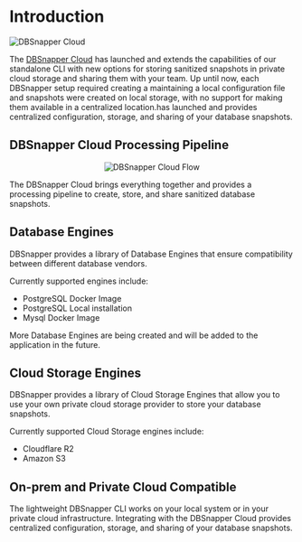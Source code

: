 # Introduction

![DBSnapper Cloud](https://dbsnapper.com/blog/content/images/size/w2000/2022/11/dbs-turtle-cloud-padding.png)

The [DBSnapper Cloud](https://dbsnapper.com) has launched and extends the capabilities of our standalone CLI with new options for storing sanitized snapshots in private cloud storage and sharing them with your team. Up until now, each DBSnapper setup required creating a maintaining a local configuration file and snapshots were created on local storage, with no support for making them available in a centralized location.has launched and provides centralized configuration, storage, and sharing of your database snapshots.

## DBSnapper Cloud Processing Pipeline

<p align="center">
  <img alt="DBSnapper Cloud Flow" src="/static/flow.png"  />
</p>

The DBSnapper Cloud brings everything together and provides a processing pipeline to create, store, and share sanitized database snapshots.

## Database Engines

DBSnapper provides a library of Database Engines that ensure compatibility between different database vendors. 

Currently supported engines include:

- PostgreSQL Docker Image
- PostgreSQL Local installation
- Mysql Docker Image

More Database Engines are being created and will be added to the application in the future.

## Cloud Storage Engines

DBSnapper provides a library of Cloud Storage Engines that allow you to use your own private cloud storage provider to store your database snapshots.

Currently supported Cloud Storage engines include:

- Cloudflare R2
- Amazon S3

## On-prem and Private Cloud Compatible

The lightweight DBSnapper CLI works on your local system or in your private cloud infrastructure. Integrating with the DBSnapper Cloud provides centralized configuration, storage, and sharing of your database snapshots.